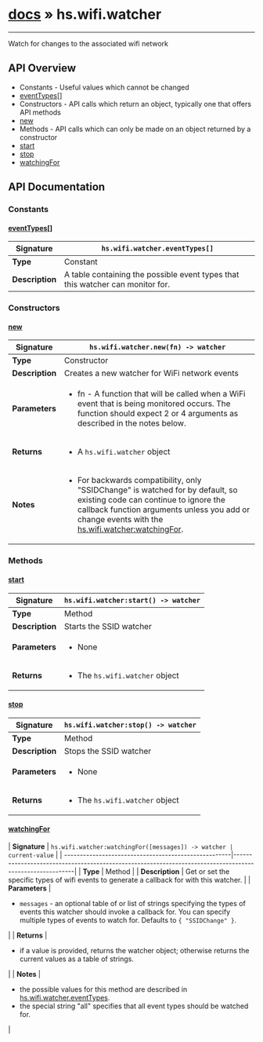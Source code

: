 # [docs](index.md) » hs.wifi.watcher
---

Watch for changes to the associated wifi network

## API Overview
* Constants - Useful values which cannot be changed
 * [eventTypes[]](#eventtypes[])
* Constructors - API calls which return an object, typically one that offers API methods
 * [new](#new)
* Methods - API calls which can only be made on an object returned by a constructor
 * [start](#start)
 * [stop](#stop)
 * [watchingFor](#watchingfor)

## API Documentation

### Constants

#### [eventTypes[]](#eventtypes[])
| <span style="text-align: left;">**Signature**</span> | <span style="text-align: left;">`hs.wifi.watcher.eventTypes[]` </span>                                                |
| -----------------------------------------------------|---------------------------------------------------------------------------------------------------------|
| **Type**                                             | Constant                                                                                         |
| **Description**                                      | A table containing the possible event types that this watcher can monitor for.                                                                                         |

### Constructors

#### [new](#new)
| <span style="text-align: left;">**Signature**</span> | <span style="text-align: left;">`hs.wifi.watcher.new(fn) -> watcher` </span>                                                |
| -----------------------------------------------------|---------------------------------------------------------------------------------------------------------|
| **Type**                                             | Constructor                                                                                         |
| **Description**                                      | Creates a new watcher for WiFi network events                                                                                         |
| **Parameters**                                       | <ul><li>fn - A function that will be called when a WiFi event that is being monitored occurs. The function should expect 2 or 4 arguments as described in the notes below.</li></ul> |
| **Returns**                                          | <ul><li>A `hs.wifi.watcher` object</li></ul>          |
| **Notes**                                            | <ul><li>For backwards compatibility, only "SSIDChange" is watched for by default, so existing code can continue to ignore the callback function arguments unless you add or change events with the [hs.wifi.watcher:watchingFor](#watchingFor).</li></ul>                |

### Methods

#### [start](#start)
| <span style="text-align: left;">**Signature**</span> | <span style="text-align: left;">`hs.wifi.watcher:start() -> watcher` </span>                                                |
| -----------------------------------------------------|---------------------------------------------------------------------------------------------------------|
| **Type**                                             | Method                                                                                         |
| **Description**                                      | Starts the SSID watcher                                                                                         |
| **Parameters**                                       | <ul><li>None</li></ul> |
| **Returns**                                          | <ul><li>The `hs.wifi.watcher` object</li></ul>          |

#### [stop](#stop)
| <span style="text-align: left;">**Signature**</span> | <span style="text-align: left;">`hs.wifi.watcher:stop() -> watcher` </span>                                                |
| -----------------------------------------------------|---------------------------------------------------------------------------------------------------------|
| **Type**                                             | Method                                                                                         |
| **Description**                                      | Stops the SSID watcher                                                                                         |
| **Parameters**                                       | <ul><li>None</li></ul> |
| **Returns**                                          | <ul><li>The `hs.wifi.watcher` object</li></ul>          |

#### [watchingFor](#watchingfor)
| <span style="text-align: left;">**Signature**</span> | <span style="text-align: left;">`hs.wifi.watcher:watchingFor([messages]) -> watcher | current-value` </span>                                                |
| -----------------------------------------------------|---------------------------------------------------------------------------------------------------------|
| **Type**                                             | Method                                                                                         |
| **Description**                                      | Get or set the specific types of wifi events to generate a callback for with this watcher.                                                                                         |
| **Parameters**                                       | <ul><li>`messages` - an optional table of or list of strings specifying the types of events this watcher should invoke a callback for.  You can specify multiple types of events to watch for. Defaults to `{ "SSIDChange" }`.</li></ul> |
| **Returns**                                          | <ul><li>if a value is provided, returns the watcher object; otherwise returns the current values as a table of strings.</li></ul>          |
| **Notes**                                            | <ul><li>the possible values for this method are described in [hs.wifi.watcher.eventTypes](#eventTypes).</li><li>the special string "all" specifies that all event types should be watched for.</li></ul>                |

